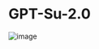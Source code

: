 # GPT-Su-2.0
![image](https://github.com/user-attachments/assets/668bd658-fbc7-4be2-a2bc-ffb78d778922)
